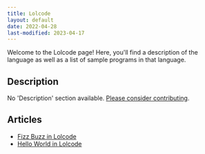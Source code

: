 ```yaml
---
title: Lolcode
layout: default
date: 2022-04-28
last-modified: 2023-04-17
---
```


Welcome to the Lolcode page! Here, you'll find a description of the language as well as a list of sample programs in that language.

## Description

No 'Description' section available. [Please consider contributing](https://github.com/TheRenegadeCoder/sample-programs-website).

## Articles

- [Fizz Buzz in Lolcode](https://sampleprograms.io/projects/fizz-buzz/lolcode)
- [Hello World in Lolcode](https://sampleprograms.io/projects/hello-world/lolcode)